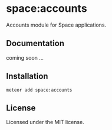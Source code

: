 # space:accounts
Accounts module for Space applications.

## Documentation
coming soon …

## Installation
`meteor add space:accounts`

## License
Licensed under the MIT license.